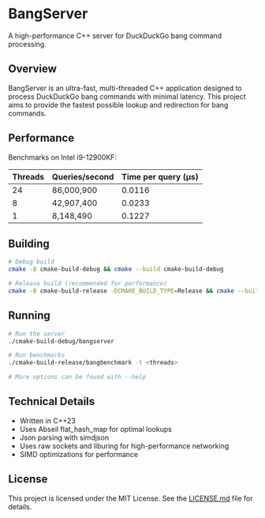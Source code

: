 # BangServer

A high-performance C++ server for DuckDuckGo bang command processing.

## Overview

BangServer is an ultra-fast, multi-threaded C++ application designed to process DuckDuckGo bang commands with minimal latency. 
This project aims to provide the fastest possible lookup and redirection for bang commands.

## Performance

Benchmarks on Intel i9-12900KF:

| Threads | Queries/second | Time per query (µs) |
|---------|-----------------|---------------------|
| 24      | 86,000,900      | 0.0116              |
| 8       | 42,907,400      | 0.0233              |
| 1       | 8,148,490       | 0.1227              |

## Building

```bash
# Debug build
cmake -B cmake-build-debug && cmake --build cmake-build-debug

# Release build (recommended for performance)
cmake -B cmake-build-release -DCMAKE_BUILD_TYPE=Release && cmake --build cmake-build-release
```

## Running

```bash
# Run the server
./cmake-build-debug/bangserver

# Run benchmarks
./cmake-build-release/bangbenchmark -t <threads>

# More options can be found with --help
```

## Technical Details

- Written in C++23
- Uses Abseil flat_hash_map for optimal lookups
- Json parsing with simdjson
- Uses raw sockets and liburing for high-performance networking
- SIMD optimizations for performance

## License

This project is licensed under the MIT License. See the [LICENSE.md](LICENSE.md) file for details.